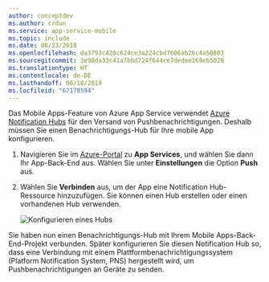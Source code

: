 ```yaml
---
author: conceptdev
ms.author: crdun
ms.service: app-service-mobile
ms.topic: include
ms.date: 08/23/2018
ms.openlocfilehash: da3793c428c624ce3a224cbd7606ab26c4a50803
ms.sourcegitcommit: 3e98da33c41a7bbd724f644ce7dedee169eb5028
ms.translationtype: HT
ms.contentlocale: de-DE
ms.lasthandoff: 06/18/2019
ms.locfileid: "67178594"
---
```

Das Mobile Apps-Feature von Azure App Service verwendet [Azure Notification Hubs] für den Versand von Pushbenachrichtigungen. Deshalb müssen Sie einen Benachrichtigungs-Hub für Ihre mobile App konfigurieren.

1. Navigieren Sie im [Azure-Portal] zu **App Services**, und wählen Sie dann Ihr App-Back-End aus. Wählen Sie unter **Einstellungen** die Option **Push** aus.
2. Wählen Sie **Verbinden** aus, um der App eine Notification Hub-Ressource hinzuzufügen. Sie können einen Hub erstellen oder einen vorhandenen Hub verwenden.

    ![Konfigurieren eines Hubs](./media/app-service-mobile-create-notification-hub/configure-hub-flow.png)

Sie haben nun einen Benachrichtigungs-Hub mit Ihrem Mobile Apps-Back-End-Projekt verbunden. Später konfigurieren Sie diesen Notification Hub so, dass eine Verbindung mit einem Plattformbenachrichtigungssystem (Platform Notification System, PNS) hergestellt wird, um Pushbenachrichtigungen an Geräte zu senden.

[Azure-Portal]: https://portal.azure.com/
[Azure Notification Hubs]: https://azure.microsoft.com/documentation/articles/notification-hubs-push-notification-overview/
